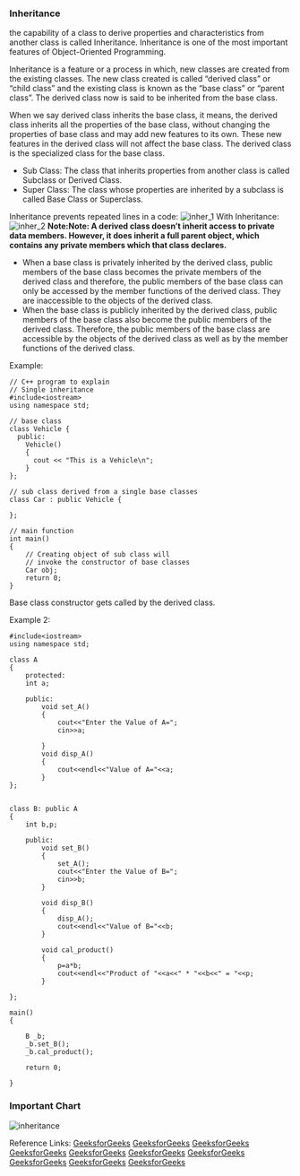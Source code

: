 ### Inheritance 
the capability of a class to derive properties and characteristics from another class is called Inheritance.
Inheritance is one of the most important features of Object-Oriented Programming.                             

Inheritance is a feature or a process in which, new classes are created from the existing classes.
The new class created is called “derived class” or “child class” and the existing class is known as the “base class” or “parent class”.
The derived class now is said to be inherited from the base class.                                

When we say derived class inherits the base class, it means, the derived class inherits all the properties of the base class, without changing the properties of base class and may add new features to its own.
These new features in the derived class will not affect the base class. The derived class is the specialized class for the base class.                             

- Sub Class: The class that inherits properties from another class is called Subclass or Derived Class.         
- Super Class: The class whose properties are inherited by a subclass is called Base Class or Superclass.    

Inheritance prevents repeated lines in a code: 
![inher_1](https://user-images.githubusercontent.com/103468688/196382297-6447f9aa-eac3-4ff7-a3a0-699f7344ce92.PNG)
With Inheritance:
![inher_2](https://user-images.githubusercontent.com/103468688/196382394-a9edb0da-6d61-4702-8d4d-70996aae2f0a.PNG)
**Note:Note: A derived class doesn’t inherit access to private data members. However, it does inherit a full parent object, which contains any private members which that class declares.**                   

- When a base class is privately inherited by the derived class, public members of the base class becomes the private members of the derived class and therefore, the public members of the base class can only be accessed by the member functions of the derived class. They are inaccessible to the objects of the derived class.
-  When the base class is publicly inherited by the derived class, public members of the base class also become the public members of the derived class. Therefore, the public members of the base class are accessible by the objects of the derived class as well as by the member functions of the derived class.

Example:
```
// C++ program to explain
// Single inheritance
#include<iostream>
using namespace std;
 
// base class
class Vehicle {
  public:
    Vehicle()
    {
      cout << "This is a Vehicle\n";
    }
};
 
// sub class derived from a single base classes
class Car : public Vehicle {
 
};
 
// main function
int main()
{  
    // Creating object of sub class will
    // invoke the constructor of base classes
    Car obj;
    return 0;
}
```
Base class constructor gets called by the derived class.                    

Example 2: 
```
#include<iostream>
using namespace std;
 
class A
{
    protected:
    int a;
   
    public:
        void set_A()
        {
            cout<<"Enter the Value of A=";
            cin>>a;
             
        }
        void disp_A()
        {
            cout<<endl<<"Value of A="<<a;
        }
};
 
 
class B: public A
{
    int b,p;
     
    public:
        void set_B()
        {
            set_A();
            cout<<"Enter the Value of B=";
            cin>>b;
        }
         
        void disp_B()
        {
            disp_A();
            cout<<endl<<"Value of B="<<b;
        }
         
        void cal_product()
        {
            p=a*b;
            cout<<endl<<"Product of "<<a<<" * "<<b<<" = "<<p;
        }
         
};
 
main()
{
     
    B _b;
    _b.set_B();
    _b.cal_product();
     
    return 0;
     
}
```
### Important Chart 
![inheritance](https://user-images.githubusercontent.com/103468688/217828114-b52797db-160a-4e45-804c-a442fea63d90.png)

Reference Links: [GeeksforGeeks](https://www.geeksforgeeks.org/inheritance-in-c/) [GeeksforGeeks](https://www.geeksforgeeks.org/inheritance-ambiguity-in-cpp/?ref=rp) [GeeksforGeeks](https://www.geeksforgeeks.org/difference-between-inheritance-and-polymorphism/?ref=rp) [GeeksforGeeks](https://www.geeksforgeeks.org/difference-between-containership-and-inheritance-in-c/?ref=rp) [GeeksforGeeks](https://www.geeksforgeeks.org/runtime-polymorphism-in-various-types-of-inheritance-in-c/?ref=rp) [GeeksforGeeks](https://www.geeksforgeeks.org/inheritance-and-friendship-in-cpp/?ref=rp) [GeeksforGeeks](https://www.geeksforgeeks.org/constructor-in-multilevel-inheritance-in-cpp/?ref=rp) [GeeksforGeeks](https://www.geeksforgeeks.org/difference-between-single-and-multiple-inheritance-in-c/?ref=rp) [GeeksforGeeks](https://www.geeksforgeeks.org/does-overloading-work-with-inheritance/?ref=rp) [GeeksforGeeks](https://www.geeksforgeeks.org/constructor-in-multiple-inheritance-in-cpp/?ref=rp)



